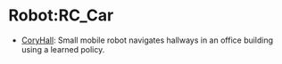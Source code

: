 # Robot:RC_Car

- [CoryHall](https://github.com/KeplerC/oed-playground/tree/main/pages/datasets/berkeley_gnm_cory_hall.md): Small mobile robot navigates hallways in an office building using a learned policy.